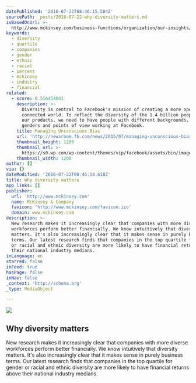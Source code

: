 ```yaml
---
datePublished: '2016-07-22T08:46:15.584Z'
sourcePath: _posts/2016-07-22-why-diversity-matters.md
isBasedOnUrl: >-
  http://www.mckinsey.com/business-functions/organization/our-insights/why-diversity-matters
keywords:
  - diversity
  - quartile
  - companies
  - gender
  - ethnic
  - racial
  - percent
  - mckinsey
  - industry
  - financial
related:
  - score: 0.516454041
    description: >-
      Diversity is central to Facebook's mission of creating a more open and
      connected world. To reflect the diversity of the 1.4 billion people using
      our products, we need to have people with different backgrounds, races,
      genders and points of view working at Facebook.
    title: Managing Unconscious Bias
    url: 'http://newsroom.fb.com/news/2015/07/managing-unconscious-bias/'
    thumbnail_height: 1200
    thumbnail_url: >-
      https://s0.wp.com/wp-content/themes/vip/facebook/assets/bin/images/fb-opengraph.png
    thumbnail_width: 1200
author: []
via: {}
dateModified: '2016-07-22T08:46:14.618Z'
title: Why diversity matters
app_links: []
publisher:
  url: 'http://www.mckinsey.com'
  name: McKinsey & Company
  favicon: 'http://www.mckinsey.com/favicon.ico'
  domain: www.mckinsey.com
description: >-
  New research makes it increasingly clear that companies with more diverse
  workforces perform better financially. We know intuitively that diversity
  matters. It's also increasingly clear that it makes sense in purely business
  terms. Our latest research finds that companies in the top quartile for gender
  or racial and ethnic diversity are more likely to have financial returns above
  their national industry medians.
inLanguage: en
starred: false
inFeed: true
hasPage: false
inNav: false
_context: 'http://schema.org'
_type: MediaObject

---
```

<article style=""><img src="https://imgflo.herokuapp.com/graph/vahj1ThiexotieMo/04e0f282c0944509064bdf6b79d0dcfa/noop.ashx?input=http%3A%2F%2Fwww.mckinsey.com%2F~%2Fmedia%2FMcKinsey%2FBusiness%2520Functions%2FOrganization%2FOur%2520Insights%2FWhy%2520diversity%2520matters%2FDiversity_matters_1536x1536_NEW_Original.ashx" /><h1>Why diversity matters</h1><p>New research makes it increasingly clear that companies with more diverse workforces perform better financially. We know intuitively that diversity matters. It's also increasingly clear that it makes sense in purely business terms. Our latest research finds that companies in the top quartile for gender or racial and ethnic diversity are more likely to have financial returns above their national industry medians.</p></article>